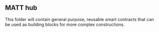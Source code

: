 ## MATT hub

This folder will contain general purpose, reusable smart contracts that can be used as building blocks for more complex constructions.